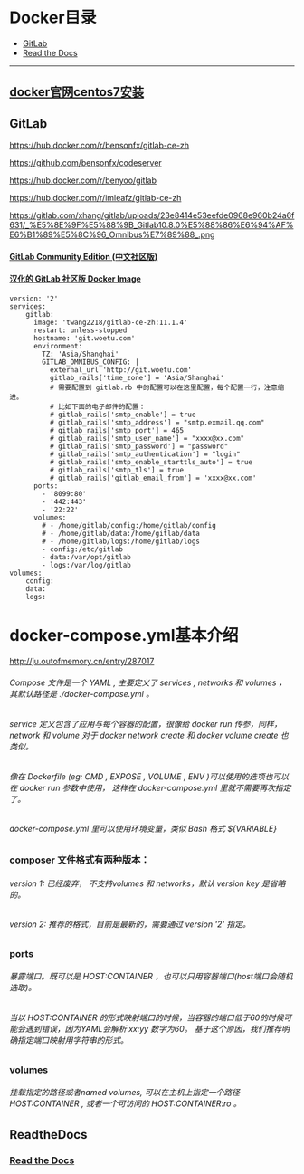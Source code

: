 # Docker目录
* [GitLab](#GitLab)
* [Read the Docs](#ReadtheDocs)
--------------------------------------------------

## [docker官网centos7安装](https://docs.docker.com/install/linux/docker-ce/centos/)

## GitLab

https://hub.docker.com/r/bensonfx/gitlab-ce-zh

https://github.com/bensonfx/codeserver

https://hub.docker.com/r/benyoo/gitlab

https://hub.docker.com/r/imleafz/gitlab-ce-zh

https://gitlab.com/xhang/gitlab/uploads/23e8414e53eefde0968e960b24a6f631/_%E5%8E%9F%E5%88%9B_Gitlab10.8.0%E5%88%86%E6%94%AF%E6%B1%89%E5%8C%96_Omnibus%E7%89%88_.png

#### [GitLab Community Edition (中文社区版)](https://github.com/twang2218/gitlab-ce-zh)
#### [汉化的 GitLab 社区版 Docker Image ](https://hub.docker.com/r/twang2218/gitlab-ce-zh)
```shell
version: '2'
services:
    gitlab:
      image: 'twang2218/gitlab-ce-zh:11.1.4'
      restart: unless-stopped
      hostname: 'git.woetu.com'
      environment:
        TZ: 'Asia/Shanghai'
        GITLAB_OMNIBUS_CONFIG: |
          external_url 'http://git.woetu.com'
          gitlab_rails['time_zone'] = 'Asia/Shanghai'
          # 需要配置到 gitlab.rb 中的配置可以在这里配置，每个配置一行，注意缩进。
          # 比如下面的电子邮件的配置：
          # gitlab_rails['smtp_enable'] = true
          # gitlab_rails['smtp_address'] = "smtp.exmail.qq.com"
          # gitlab_rails['smtp_port'] = 465
          # gitlab_rails['smtp_user_name'] = "xxxx@xx.com"
          # gitlab_rails['smtp_password'] = "password"
          # gitlab_rails['smtp_authentication'] = "login"
          # gitlab_rails['smtp_enable_starttls_auto'] = true
          # gitlab_rails['smtp_tls'] = true
          # gitlab_rails['gitlab_email_from'] = 'xxxx@xx.com'
      ports:
        - '8099:80'
        - '442:443'
        - '22:22'
      volumes:
        # - /home/gitlab/config:/home/gitlab/config
        # - /home/gitlab/data:/home/gitlab/data
        # - /home/gitlab/logs:/home/gitlab/logs
        - config:/etc/gitlab
        - data:/var/opt/gitlab
        - logs:/var/log/gitlab
volumes:
    config:
    data:
    logs:
```

# docker-compose.yml基本介绍
http://ju.outofmemory.cn/entry/287017
###### Compose 文件是一个 YAML , 主要定义了 services , networks 和 volumes ， 其默认路径是 ./docker-compose.yml 。

###### service 定义包含了应用与每个容器的配置，很像给 docker run 传参，同样， network 和 volume 对于 docker network create 和 docker volume create 也类似。

###### 像在 Dockerfile (eg: CMD , EXPOSE , VOLUME , ENV )可以使用的选项也可以在 docker run 参数中使用， 这样在 docker-compose.yml 里就不需要再次指定了。

###### docker-compose.yml 里可以使用环境变量，类似 Bash 格式 ${VARIABLE}

### composer 文件格式有两种版本：

###### version 1: 已经废弃， 不支持volumes 和 networks，默认 version key 是省略的。

###### version 2: 推荐的格式，目前是最新的，需要通过 version '2' 指定。

### ports
###### 暴露端口。既可以是 HOST:CONTAINER ，也可以只用容器端口(host端口会随机选取)。
###### 当以 HOST:CONTAINER 的形式映射端口的时候，当容器的端口低于60的时候可能会遇到错误，因为YAML会解析 xx:yy 数字为60。 基于这个原因，我们推荐明确指定端口映射用字符串的形式。
### volumes
###### 挂载指定的路径或者named volumes, 可以在主机上指定一个路径 HOST:CONTAINER , 或者一个可访问的 HOST:CONTAINER:ro 。


## ReadtheDocs
### [Read the Docs](https://hub.docker.com/r/readthedocs/build/)






